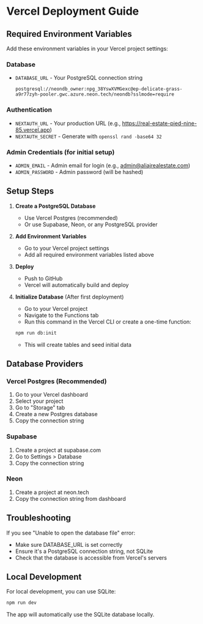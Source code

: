 # Vercel Deployment Guide

## Required Environment Variables

Add these environment variables in your Vercel project settings:

### Database
- `DATABASE_URL` - Your PostgreSQL connection string
  ```
  postgresql://neondb_owner:npg_38YswXVMGexc@ep-delicate-grass-a9r77zyh-pooler.gwc.azure.neon.tech/neondb?sslmode=require
  ```

### Authentication
- `NEXTAUTH_URL` - Your production URL (e.g., https://real-estate-pied-nine-85.vercel.app)
- `NEXTAUTH_SECRET` - Generate with `openssl rand -base64 32`

### Admin Credentials (for initial setup)
- `ADMIN_EMAIL` - Admin email for login (e.g., admin@aliajrealestate.com)
- `ADMIN_PASSWORD` - Admin password (will be hashed)

## Setup Steps

1. **Create a PostgreSQL Database**
   - Use Vercel Postgres (recommended)
   - Or use Supabase, Neon, or any PostgreSQL provider

2. **Add Environment Variables**
   - Go to your Vercel project settings
   - Add all required environment variables listed above

3. **Deploy**
   - Push to GitHub
   - Vercel will automatically build and deploy

4. **Initialize Database** (After first deployment)
   - Go to your Vercel project
   - Navigate to the Functions tab
   - Run this command in the Vercel CLI or create a one-time function:
   ```bash
   npm run db:init
   ```
   - This will create tables and seed initial data

## Database Providers

### Vercel Postgres (Recommended)
1. Go to your Vercel dashboard
2. Select your project
3. Go to "Storage" tab
4. Create a new Postgres database
5. Copy the connection string

### Supabase
1. Create a project at supabase.com
2. Go to Settings > Database
3. Copy the connection string

### Neon
1. Create a project at neon.tech
2. Copy the connection string from dashboard

## Troubleshooting

If you see "Unable to open the database file" error:
- Make sure DATABASE_URL is set correctly
- Ensure it's a PostgreSQL connection string, not SQLite
- Check that the database is accessible from Vercel's servers

## Local Development

For local development, you can use SQLite:
```bash
npm run dev
```

The app will automatically use the SQLite database locally.